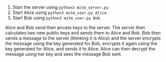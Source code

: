 1. Start the server using `python3 mitm_server.py`.
2. Start Alice using `python3 mitm_user.py Alice`.
3. Start Bob using `python3 mitm_user.py Bob`.

Alice and Bob send their private keys to the server.
The server then calculates two new public keys and sends them to Alice and Bob.
Bob then sends a message to the server (thinking it is Alice) and the server encrypts the message using the key generated for Bob, encrypts it again using the key generated for Alice, and sends it to Alice.
Alice can then decrypt the message using her key and sees the message Bob sent.